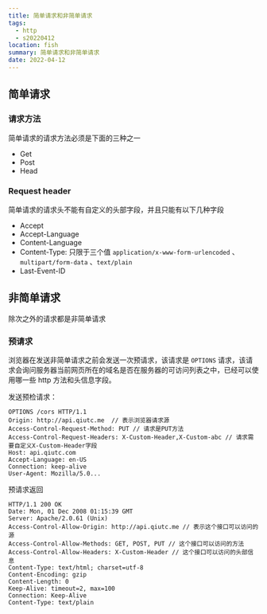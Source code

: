 ```yaml
---
title: 简单请求和非简单请求
tags:
  - http
  - s20220412
location: fish
summary: 简单请求和非简单请求
date: 2022-04-12
---
```


## 简单请求

### 请求方法

简单请求的请求方法必须是下面的三种之一

- Get
- Post
- Head

### Request header

简单请求的请求头不能有自定义的头部字段，并且只能有以下几种字段

- Accept
- Accept-Language
- Content-Language
- Content-Type: 只限于三个值 `application/x-www-form-urlencoded` 、`multipart/form-data` 、`text/plain`
- Last-Event-ID

## 非简单请求

除次之外的请求都是非简单请求

### 预请求

浏览器在发送非简单请求之前会发送一次预请求，该请求是 `OPTIONS` 请求，该请求会询问服务器当前网页所在的域名是否在服务器的可访问列表之中，已经可以使用哪一些 http 方法和头信息字段。

发送预检请求：

```
OPTIONS /cors HTTP/1.1
Origin: http://api.qiutc.me  // 表示浏览器请求源
Access-Control-Request-Method: PUT // 请求是PUT方法
Access-Control-Request-Headers: X-Custom-Header,X-Custom-abc // 请求需要自定义X-Custom-Header字段
Host: api.qiutc.com
Accept-Language: en-US
Connection: keep-alive
User-Agent: Mozilla/5.0...
```

预请求返回

```
HTTP/1.1 200 OK
Date: Mon, 01 Dec 2008 01:15:39 GMT
Server: Apache/2.0.61 (Unix)
Access-Control-Allow-Origin: http://api.qiutc.me // 表示这个接口可以访问的源
Access-Control-Allow-Methods: GET, POST, PUT // 这个接口可以访问的方法
Access-Control-Allow-Headers: X-Custom-Header // 这个接口可以访问的头部信息
Content-Type: text/html; charset=utf-8
Content-Encoding: gzip
Content-Length: 0
Keep-Alive: timeout=2, max=100
Connection: Keep-Alive
Content-Type: text/plain
```

